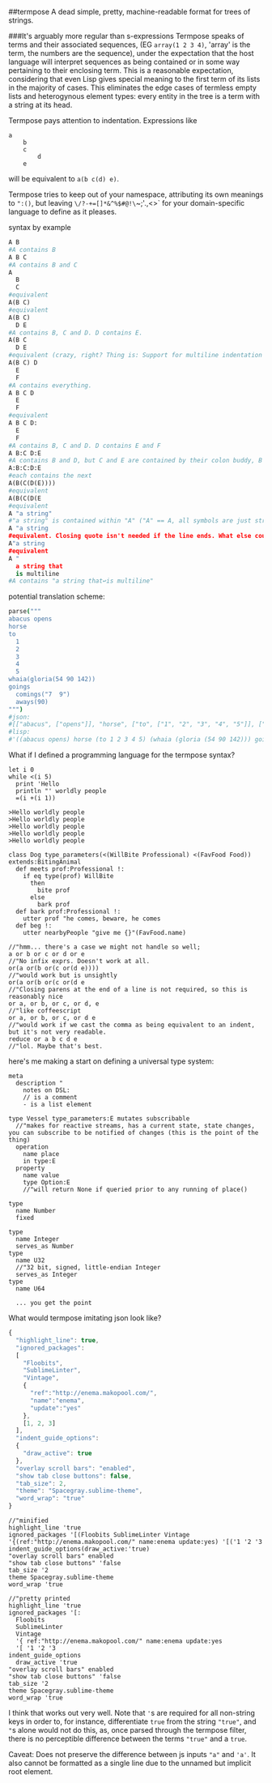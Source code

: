 ##termpose
A dead simple, pretty, machine-readable format for trees of strings.

###It's arguably more regular than s-expressions
Termpose speaks of terms and their associated sequences, (EG `array(1 2 3 4)`, 'array' is the term, the numbers are the sequence), under the expectation that the host language will interpret sequences as being contained or in some way pertaining to their enclosing term. This is a reasonable expectation, considering that even Lisp gives special meaning to the first term of its lists in the majority of cases. This eliminates the edge cases of termless empty lists and heterogynous element types: every entity in the tree is a term with a string at its head.

Termpose pays attention to indentation. Expressions like
```
a
	b
	c
		d
	e
```
will be equivalent to `a(b c(d) e)`.

Termpose tries to keep out of your namespace, attributing its own meanings to `":()`, but leaving `\/?-+=[]*&^%$#@!\`~;'.,<>` for your domain-specific language to define as it pleases.

syntax by example
```python
A B
#A contains B
A B C
#A contains B and C
A
  B
  C
#equivalent
A(B C)
#equivalent
A(B C)
  D E
#A contains B, C and D. D contains E.
A(B C
  D E
#equivalent (crazy, right? Thing is: Support for multiline indentation syntax makes the use of paren blocks spanning multiple lines unnecessary, against convention, and thus disrecommended. As a result, it'd be really dumb to require people to close their parens. It'd just be tricky, inhumane pedantry.)
A(B C) D
  E
  F
#A contains everything.
A B C D
  E
  F
#equivalent
A B C D:
  E
  F
#A contains B, C and D. D contains E and F
A B:C D:E
#A contains B and D, but C and E are contained by their colon buddy, B and D respectively
A:B:C:D:E
#each contains the next
A(B(C(D(E))))
#equivalent
A(B(C(D(E
#equivalent
A "a string"
#"a string" is contained within "A" ("A" == A, all symbols are just strings)
A "a string
#equivalent. Closing quote isn't needed if the line ends. What else could such a statement be intended to mean?
A"a string
#equivalent
A "
  a string that
  is multiline
#A contains "a string that↩is multiline"
```
<!-- A B, C D, E F
#A(B C(D E(F))). Commas start a new term within the line. -->

potential translation scheme:
```coffeescript
parse("""
abacus opens
horse
to
  1
  2
  3
  4
  5
whaia(gloria(54 90 142))
goings
  comings("7  9")
  aways(90)
""")
#json:
#[["abacus", ["opens"]], "horse", ["to", ["1", "2", "3", "4", "5"]], ["whaia", ["gloria", ["54", "90", "142"]]], "goings", ["comings", ["7  9"]], ["aways", ["90"]]]
#lisp:
#'((abacus opens) horse (to 1 2 3 4 5) (whaia (gloria (54 90 142))) goings (comings (7 9)) (aways 90))
```

What if I defined a programming language for the termpose syntax?
```
let i 0
while <(i 5)
  print 'Hello
  println "' worldly people
  =(i +(i 1))

>Hello worldly people
>Hello worldly people
>Hello worldly people
>Hello worldly people
>Hello worldly people

class Dog type_parameters(<(WillBite Professional) <(FavFood Food)) extends:BitingAnimal
  def meets prof:Professional !:
    if eq type(prof) WillBite
      then
        bite prof
      else
        bark prof
  def bark prof:Professional !:
    utter prof "he comes, beware, he comes
  def beg !:
    utter nearbyPeople "give me {}"(FavFood.name)

//"hmm... there's a case we might not handle so well;
a or b or c or d or e
//"No infix exprs. Doesn't work at all.
or(a or(b or(c or(d e))))
//"would work but is unsightly
or(a or(b or(c or(d e
//"Closing parens at the end of a line is not required, so this is reasonably nice
or a, or b, or c, or d, e
//"like coffeescript
or a, or b, or c, or d e
//"would work if we cast the comma as being equivalent to an indent, but it's not very readable.
reduce or a b c d e
//"lol. Maybe that's best.
```

here's me making a start on defining a universal type system:
```termpose
meta
  description "
    notes on DSL:
    // is a comment
    - is a list element

type Vessel type_parameters:E mutates subscribable
  //"makes for reactive streams, has a current state, state changes, you can subscribe to be notified of changes (this is the point of the thing)
  operation
    name place
    in type:E
  property
    name value
    type Option:E
    //"will return None if queried prior to any running of place()
    
type
  name Number
  fixed
      
type
  name Integer
  serves_as Number
type
  name U32
  //"32 bit, signed, little-endian Integer
  serves_as Integer
type
  name U64
  
  ... you get the point
```

What would termpose imitating json look like?

```javascript
{
  "highlight_line": true,
  "ignored_packages":
  [
    "Floobits",
    "SublimeLinter",
    "Vintage",
    {
      "ref":"http://enema.makopool.com/",
      "name":"enema",
      "update":"yes"
    },
    [1, 2, 3]
  ],
  "indent_guide_options":
  {
    "draw_active": true
  },
  "overlay scroll bars": "enabled",
  "show tab close buttons": false,
  "tab_size": 2,
  "theme": "Spacegray.sublime-theme",
  "word_wrap": "true"
}

```
```termpose
//"minified
highlight_line 'true
ignored_packages '[(Floobits SublimeLinter Vintage '{(ref:"http://enema.makopool.com/" name:enema update:yes) '[('1 '2 '3
indent_guide_options(draw_active:'true)
"overlay scroll bars" enabled
"show tab close buttons" 'false
tab_size '2
theme Spacegray.sublime-theme
word_wrap 'true

//"pretty printed
highlight_line 'true
ignored_packages '[:
  Floobits
  SublimeLinter
  Vintage
  '{ ref:"http://enema.makopool.com/" name:enema update:yes
  '[ '1 '2 '3
indent_guide_options
  draw_active 'true
"overlay scroll bars" enabled
"show tab close buttons" 'false
tab_size '2
theme Spacegray.sublime-theme
word_wrap 'true
```
I think that works out very well. Note that `'`s are required for all non-string keys in order to, for instance, differentiate `true` from the string `"true"`, and `"`s alone would not do this, as, once parsed through the termpose filter, there is no perceptible difference between the terms `"true"` and a `true`.

Caveat: Does not preserve the difference between js inputs `"a"` and `'a'`. It also cannot be formatted as a single line due to the unnamed but implicit root element.
